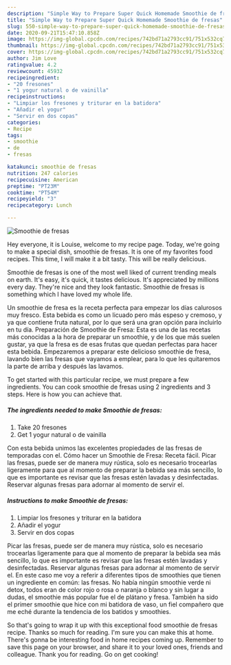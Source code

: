 ```yaml
---
description: "Simple Way to Prepare Super Quick Homemade Smoothie de fresas"
title: "Simple Way to Prepare Super Quick Homemade Smoothie de fresas"
slug: 550-simple-way-to-prepare-super-quick-homemade-smoothie-de-fresas
date: 2020-09-21T15:47:10.858Z
image: https://img-global.cpcdn.com/recipes/742bd71a2793cc91/751x532cq70/smoothie-de-fresas-foto-principal.jpg
thumbnail: https://img-global.cpcdn.com/recipes/742bd71a2793cc91/751x532cq70/smoothie-de-fresas-foto-principal.jpg
cover: https://img-global.cpcdn.com/recipes/742bd71a2793cc91/751x532cq70/smoothie-de-fresas-foto-principal.jpg
author: Jim Love
ratingvalue: 4.2
reviewcount: 45932
recipeingredient:
- "20 fresones"
- "1 yogur natural o de vainilla"
recipeinstructions:
- "Limpiar los fresones y triturar en la batidora"
- "Añadir el yogur"
- "Servir en dos copas"
categories:
- Recipe
tags:
- smoothie
- de
- fresas

katakunci: smoothie de fresas 
nutrition: 247 calories
recipecuisine: American
preptime: "PT23M"
cooktime: "PT54M"
recipeyield: "3"
recipecategory: Lunch

---
```



![Smoothie de fresas](https://img-global.cpcdn.com/recipes/742bd71a2793cc91/751x532cq70/smoothie-de-fresas-foto-principal.jpg)

Hey everyone, it is Louise, welcome to my recipe page. Today, we're going to make a special dish, smoothie de fresas. It is one of my favorites food recipes. This time, I will make it a bit tasty. This will be really delicious.

Smoothie de fresas is one of the most well liked of current trending meals on earth. It's easy, it's quick, it tastes delicious. It's appreciated by millions every day. They're nice and they look fantastic. Smoothie de fresas is something which I have loved my whole life.

Un smoothie de fresa es la receta perfecta para empezar los días calurosos muy fresco. Esta bebida es como un licuado pero más espeso y cremoso, y ya que contiene fruta natural, por lo que será una gran opción para incluirlo en tu día. Preparación de Smoothie de Fresa: Esta es una de las recetas más conocidas a la hora de preparar un smoothie, y de los que más suelen gustar, ya que la fresa es de esas frutas que quedan perfectas para hacer esta bebida. Empezaremos a preparar este delicioso smoothie de fresa, lavando bien las fresas que vayamos a emplear, para lo que les quitaremos la parte de arriba y después las lavamos.


To get started with this particular recipe, we must prepare a few ingredients. You can cook smoothie de fresas using 2 ingredients and 3 steps. Here is how you can achieve that.

<!--inarticleads1-->

##### The ingredients needed to make Smoothie de fresas:

1. Take 20 fresones
1. Get 1 yogur natural o de vainilla


Con esta bebida unimos las excelentes propiedades de las fresas de temporadas con el. Cómo hacer un Smoothie de Fresa: Receta fácil. Picar las fresas, puede ser de manera muy rústica, solo es necesario trocearlas ligeramente para que al momento de preparar la bebida sea más sencillo, lo que es importante es revisar que las fresas estén lavadas y desinfectadas. Reservar algunas fresas para adornar al momento de servir el. 

<!--inarticleads2-->

##### Instructions to make Smoothie de fresas:

1. Limpiar los fresones y triturar en la batidora
1. Añadir el yogur
1. Servir en dos copas


Picar las fresas, puede ser de manera muy rústica, solo es necesario trocearlas ligeramente para que al momento de preparar la bebida sea más sencillo, lo que es importante es revisar que las fresas estén lavadas y desinfectadas. Reservar algunas fresas para adornar al momento de servir el. En este caso me voy a referir a diferentes tipos de smoothies que tienen un ingrediente en común: las fresas. No había ningún smoothie verde ni detox, todos eran de color rojo o rosa o naranja o blanco y sin lugar a dudas, el smoothie más popular fue el de plátano y fresa. También ha sido el primer smoothie que hice con mi batidora de vaso, un fiel compañero que me eché durante la tendencia de los batidos y smoothies. 

So that's going to wrap it up with this exceptional food smoothie de fresas recipe. Thanks so much for reading. I'm sure you can make this at home. There's gonna be interesting food in home recipes coming up. Remember to save this page on your browser, and share it to your loved ones, friends and colleague. Thank you for reading. Go on get cooking!
